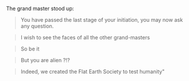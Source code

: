 The grand master stood up: 

> You have passed the last stage of your initiation, you may now ask any question.

> I wish to see the faces of all the other grand-masters

> So be it

> But you are alien ?!?

> Indeed, we created the Flat Earth Society to test humanity"
